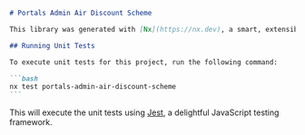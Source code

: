 ````markdown
# Portals Admin Air Discount Scheme

This library was generated with [Nx](https://nx.dev), a smart, extensible build framework.

## Running Unit Tests

To execute unit tests for this project, run the following command:

```bash
nx test portals-admin-air-discount-scheme
```
````

This will execute the unit tests using [Jest](https://jestjs.io), a delightful JavaScript testing framework.

```

```
